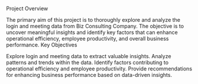 Project Overview


The primary aim of this project is to thoroughly explore and analyze the login and meeting data from Biz Consulting Company. The objective is to uncover meaningful insights and identify key factors that can enhance operational efficiency, employee productivity, and overall business performance.
Key Objectives


Explore login and meeting data to extract valuable insights.
Analyze patterns and trends within the data.
Identify factors contributing to operational efficiency and employee productivity.
Provide recommendations for enhancing business performance based on data-driven insights.
